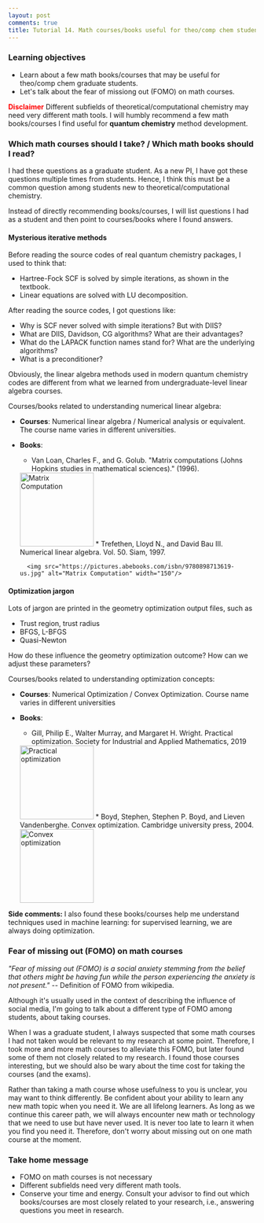 ```yaml
---
layout: post
comments: true
title: Tutorial 14. Math courses/books useful for theo/comp chem students.
---
```


### Learning objectives
* Learn about a few math books/courses that may be useful for theo/comp chem graduate students.
* Let's talk about the fear of missiong out (FOMO) on math courses.

<span style="color:red">**Disclaimer**</span> Different subfields of theoretical/computational chemistry may need very different math tools. I will humbly recommend a few math books/courses I find useful for  **quantum chemistry** method development.

### Which math courses should I take? / Which math books should I read?
I had these questions as a graduate student. As a new PI, I have got these questions multiple times from students. Hence, I think this must be a common question among students new to theoretical/computational chemistry.

Instead of directly recommending books/courses, I will list questions I had as a student and then point to courses/books where I found answers.

#### Mysterious iterative methods
Before reading the source codes of real quantum chemistry packages, I used to think that:
* Hartree-Fock SCF is solved by simple iterations, as shown in the textbook.
* Linear equations are solved with LU decomposition.

After reading the source codes, I got questions like:
* Why is SCF never solved with simple iterations? But with DIIS?
* What are DIIS, Davidson, CG algorithms? What are their advantages?
* What do the LAPACK function names stand for? What are the underlying algorithms?
* What is a preconditioner?

Obviously, the linear algebra methods used in modern quantum chemistry codes are different from what we learned from undergraduate-level linear algebra courses.

Courses/books related to understanding numerical linear algebra:
* **Courses**: Numerical linear algebra / Numerical analysis or equivalent. The course name varies in different universities.
* **Books**:
	* Van Loan, Charles F., and G. Golub. "Matrix computations (Johns Hopkins studies in mathematical sciences)." (1996).

	<img src="https://jhupbooks.press.jhu.edu/public/covers/9781421408590.jpg" alt="Matrix Computation" width="150"/>
	* Trefethen, Lloyd N., and David Bau III. Numerical linear algebra. Vol. 50. Siam, 1997.

		<img src="https://pictures.abebooks.com/isbn/9780898713619-us.jpg" alt="Matrix Computation" width="150"/>

#### Optimization jargon
Lots of jargon are printed in the geometry optimization output files, such as
* Trust region, trust radius
* BFGS, L-BFGS
* Quasi-Newton

How do these influence the geometry optimization outcome? How can we adjust these parameters?

Courses/books related to understanding optimization concepts:
* **Courses**: Numerical Optimization / Convex Optimization. Course name varies in different universities
* **Books**:
	* Gill, Philip E., Walter Murray, and Margaret H. Wright. Practical optimization. Society for Industrial and Applied Mathematics, 2019

	<img src="https://images-na.ssl-images-amazon.com/images/I/41xpaVF6c5L._SX415_BO1,204,203,200_.jpg" alt="Practical optimization" width="150"/>
	* Boyd, Stephen, Stephen P. Boyd, and Lieven Vandenberghe. Convex optimization. Cambridge university press, 2004.

	<img src="https://web.stanford.edu/~boyd/cvxbook/bv_cvxbook_cover.jpg" alt="Convex optimization" width="150"/>

**Side comments:** I also found these books/courses help me understand techniques used in machine learning: for supervised learning, we are always doing optimization.

### Fear of missing out (FOMO) on math courses
*"Fear of missing out (FOMO) is a social anxiety stemming from the belief that others might be having fun while the person experiencing the anxiety is not present."* -- Definition of FOMO from wikipedia.

Although it's usually used in the context of describing the influence of social media, I'm going to talk about a different type of FOMO among students, about taking courses.

When I was a graduate student, I always suspected that some math courses I had not taken would be relevant to my research at some point. Therefore, I took more and more math courses to alleviate this FOMO, but later found some of them not closely related to my research. I found those courses interesting, but we should also be wary about the time cost for taking the courses (and the exams).

Rather than taking a math course whose usefulness to you is unclear, you may want to think differently. Be confident about your ability to learn any new math topic when you need it. We are all lifelong learners. As long as we continue this career path, we will always encounter new math or technology that we need to use but have never used. It is never too late to learn it when you find you need it. Therefore, don't worry about missing out on one math course at the moment.

### Take home message
* FOMO on math courses is not necessary
* Different subfields need very different math tools.
* Conserve your time and energy. Consult your advisor to find out which books/courses are most closely related to your research, i.e., answering questions you meet in research.
